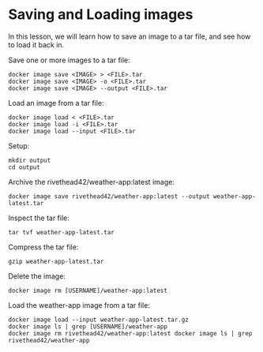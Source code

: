 # Saving and Loading images

In this lesson, we will learn how to save an image to a tar file, and see how to load it back in.

Save one or more images to a tar file:
```
docker image save <IMAGE> > <FILE>.tar
docker image save <IMAGE> -o <FILE>.tar
docker image save <IMAGE> --output <FILE>.tar
```

Load an image from a tar file:
```
docker image load < <FILE>.tar
docker image load -i <FILE>.tar
docker image load --input <FILE>.tar
```

Setup:
```
mkdir output
cd output
```

Archive the rivethead42/weather-app:latest image:
```
docker image save rivethead42/weather-app:latest --output weather-app-latest.tar
```

Inspect the tar file:
```
tar tvf weather-app-latest.tar
```

Compress the tar file:
```
gzip weather-app-latest.tar
```

Delete the image:
```
docker image rm [USERNAME]/weather-app:latest
```

Load the weather-app image from a tar file:
```
docker image load --input weather-app-latest.tar.gz
docker image ls | grep [USERNAME]/weather-app
docker image rm rivethead42/weather-app:latest docker image ls | grep rivethead42/weather-app
```